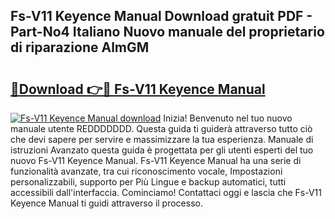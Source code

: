 ## Fs-V11 Keyence Manual Download gratuit PDF - Part-No4 Italiano Nuovo manuale del proprietario di riparazione AlmGM

# <h2><a href="http://dffw0zn.blite.top/?on=Fs-V11+Keyence+Manual">🔗Download 👉🔴 Fs-V11 Keyence Manual</a></h2>

[![Fs-V11 Keyence Manual download](https://i.imgur.com/lujVjoI.png)](http://dffw0zn.blite.top/?on=Fs-V11+Keyence+Manual)
Inizia! Benvenuto nel tuo nuovo manuale utente REDDDDDDD. Questa guida ti guiderà attraverso tutto ciò che devi sapere per servire e massimizzare la tua esperienza. Manuale di istruzioni Avanzato questa guida è progettata per gli utenti esperti del tuo nuovo Fs-V11 Keyence Manual. Fs-V11 Keyence Manual ha una serie di funzionalità avanzate, tra cui riconoscimento vocale, Impostazioni personalizzabili, supporto per Più Lingue e backup automatici, tutti accessibili dall'interfaccia. Cominciamo! Contattaci oggi e lascia che Fs-V11 Keyence Manual ti guidi attraverso il processo.
